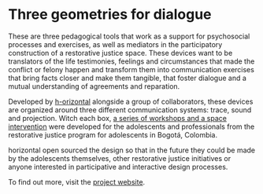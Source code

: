 # Three geometries for dialogue
These are three pedagogical tools that work as a support for psychosocial processes and exercises, as well as mediators in the participatory construction of a restorative justice space. These devices want to be translators of the life testimonies, feelings and circumstances that made the conflict or felony happen and transform them into communication exercises that bring facts closer and make them tangible, that foster dialogue and a mutual understanding of agreements and reparation.

Developed by [h-orizontal](http://h-orizontal.org/) alongside a group of collaborators, these devices are organized around three different communication systems: trace, sound and projection. Witch each box, [a series of workshops and a space intervention](http://h-orizontal.org/en/estrategia/restorative-justice-program-in-bogota/) were developed for the adolescents and professionals from the restorative justice program for adolescents in Bogotá, Colombia.

horizontal open sourced the design so that in the future they could be made by the adolescents themselves, other restorative justice initiatives or anyone interested in participative and interactive design processes.

To find out more, visit the [project website](http://h-orizontal.org/en/estrategia/pedagogic-tools-for-restorative-justice/).
